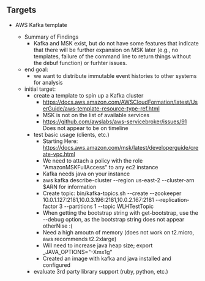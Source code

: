 
## Targets

- AWS Kafka template

  - Summary of Findings
    - Kafka and MSK exist, but do not have some features that indicate that there will be further expansion on MSK later (e.g., no templates, failure of the command line to return things without the debuf function) or furhter issues.
  - end goal:
    - we want to distribute immutable event histories to other systems for analysis
  - initial target:
    - create a template to spin up a Kafka cluster
      - https://docs.aws.amazon.com/AWSCloudFormation/latest/UserGuide/aws-template-resource-type-ref.html
      - MSK is not on the list of available services
      - https://github.com/awslabs/aws-servicebroker/issues/91 Does not appear to be on timeline
    - test basic usage (clients, etc.)
      - Starting Here: https://docs.aws.amazon.com/msk/latest/developerguide/create-vpc.html
      - We need to attach a policy with the role "AmazonMSKFullAccess" to any ec2 instance
      - Kafka needs java on your instance
      - aws kafka describe-cluster --region us-east-2 --cluster-arn $ARN for information
      - Create topic: bin/kafka-topics.sh --create --zookeeper 10.0.1.127:2181,10.0.3.196:2181,10.0.2.167:2181 --replication-factor 3 --partitions 1 --topic WLHTestTopic
      - When getting the bootstrap string with get-bootstrap, use the --debug option, as the bootstrap string does not appear otherNise :(
      - Need a high amoutn of memory (does not work on t2.micro, aws recommends t2.2xlarge)
      - Will need to increase java heap size; export \_JAVA_OPTIONS="-Xmx1g"
      - Created an image with kafka and java installed and configured
    - evaluate 3rd party library support (ruby, python, etc.)
